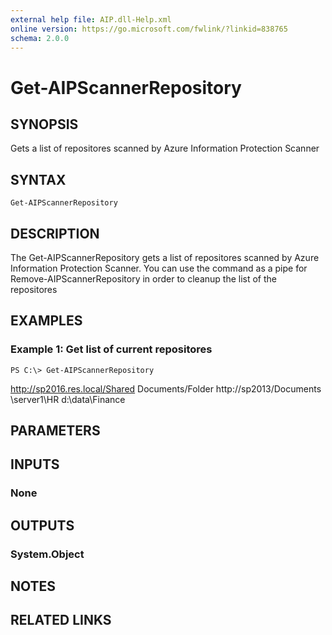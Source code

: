 ```yaml
---
external help file: AIP.dll-Help.xml
online version: https://go.microsoft.com/fwlink/?linkid=838765
schema: 2.0.0
---
```


# Get-AIPScannerRepository

## SYNOPSIS
Gets a list of repositores scanned by Azure Information Protection Scanner

## SYNTAX

```
Get-AIPScannerRepository
```

## DESCRIPTION
The Get-AIPScannerRepository gets a list of repositores scanned by Azure Information Protection Scanner. You can use the command as a pipe for Remove-AIPScannerRepository in order to cleanup the list of the repositores

## EXAMPLES

### Example 1: Get list of current repositores
```
PS C:\> Get-AIPScannerRepository
```
http://sp2016.res.local/Shared Documents/Folder
http://sp2013/Documents
\\server1\HR
d:\data\Finance


## PARAMETERS

## INPUTS

### None


## OUTPUTS

### System.Object

## NOTES

## RELATED LINKS

